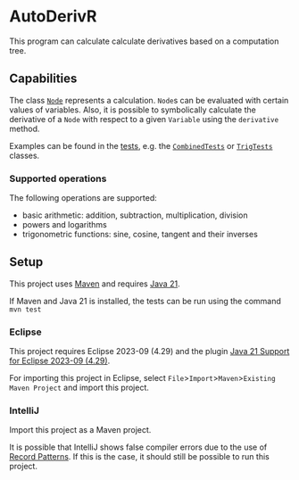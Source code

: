 # AutoDerivR

This program can calculate calculate derivatives based on a computation tree.

## Capabilities

The class [`Node`](src/main/java/io/github/danthe1st/autoderivr/operations/Node.java) represents a calculation.
`Node`s can be evaluated with certain values of variables.
Also, it is possible to symbolically calculate the derivative of a `Node` with respect to a given `Variable` using the `derivative` method.

Examples can be found in the [tests](src/test/java), e.g. the [`CombinedTests`](src/test/java/io/github/danthe1st/autoderivr/tests/CombinedTests.java) or [`TrigTests`](src/test/java/io/github/danthe1st/autoderivr/tests/arithmetic/concrete/TrigTests.java) classes.

### Supported operations
The following operations are supported:
- basic arithmetic: addition, subtraction, multiplication, division
- powers and logarithms
- trigonometric functions: sine, cosine, tangent and their inverses

## Setup
This project uses [Maven](https://maven.apache.org/download.cgi) and requires [Java 21](https://jdk.java.net/21/).

If Maven and Java 21 is installed, the tests can be run using the command `mvn test`

### Eclipse
This project requires Eclipse 2023-09 (4.29) and the plugin [Java 21 Support for Eclipse 2023-09 (4.29)](https://marketplace.eclipse.org/content/java-21-support-eclipse-2023-09-429).

For importing this project in Eclipse, select `File`>`Import`>`Maven`>`Existing Maven Project` and import this project.

### IntelliJ
Import this project as a Maven project.

It is possible that IntelliJ shows false compiler errors due to the use of [Record Patterns](https://openjdk.org/jeps/440).
If this is the case, it should still be possible to run this project.